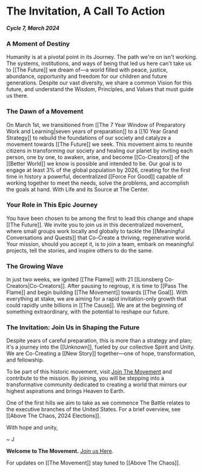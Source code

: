 # The Invitation, A Call To Action

***Cycle 7, March 2024***

### A Moment of Destiny

Humanity is at a pivotal point in its Journey. The path we're on isn't working. The systems, institutions, and ways of being that led us here can't take us to [[The Future]] we dream of—a world filled with peace, justice, abundance, opportunity and freedom for our children and future generations. Despite our vast diversity, we share a common Vision for this future, and understand the Wisdom, Principles, and Values that must guide us there.

### The Dawn of a Movement

On March 1st, we transitioned from [[The 7 Year Window of Preparatory Work and Learning|seven years of preparation]] to a [[10 Year Grand Strategy]] to rebuild the foundations of our society and catalyze a movement towards [[The Future]] we seek. This movement aims to reunite citizens in transforming our society and healing our planet by inviting each person, one by one, to awaken, arise, and become [[Co-Creators]] of the [[Better World]] we know is possible and intended to be. Our goal is to engage at least 3% of the global population by 2026, creating for the first time in history a powerful, decentralized [[Force For Good]] capable of working together to meet the needs, solve the problems, and accomplish the goals at hand. With Life and its Source at The Center. 

### Your Role in This Epic Journey

You have been chosen to be among the first to lead this change and shape [[The Future]]. We invite you to join us in this decentralized movement, where small groups work locally and globally to tackle the [[Meaningful Conversations and Quests]] that Co-Create a thriving, regenerative world. Your mission, should you accept it, is to join a team, embark on meaningful projects, tell the stories, and inspire others to do the same.

### The Growing Wave

In just two weeks, we ignited [[The Flame]] with 21 [[Lionsberg Co-Creators|Co-Creators]]. After pausing to regroup, it is time to [[Pass The Flame]] and begin building [[The Movement]] towards [[The Goal]]. With everything at stake, we are aiming for a rapid invitation-only growth that could rapidly unite billions in [[The Cause]]. We are at the beginning of something extraordinary, with the potential to reshape our future.

### The Invitation: Join Us in Shaping the Future

Despite years of careful preparation, this is more than a strategy and plan; it's a journey into the [[Unknown]], fueled by our collective Spirit and Unity. We are Co-Creating a [[New Story]] together—one of hope, transformation, and fellowship.

To be part of this historic movement, visit [Join The Movement](https://jordannicholas.org/join_the_movement) and contribute to the mission. By joining, you will be stepping into a transformative community dedicated to creating a world that mirrors our highest aspirations and brings Heaven to Earth. 

One of the first hills we aim to take as we commence The Battle relates to the executive branches of the United States. For a brief overview, see [[Above The Chaos, 2024 Elections]]. 

With hope and unity,

~ J

**Welcome to The Movement.** [Join us Here](https://jordannicholas.org/join_the_movement). 

For updates on [[The Movement]] stay tuned to [[Above The Chaos]]. 